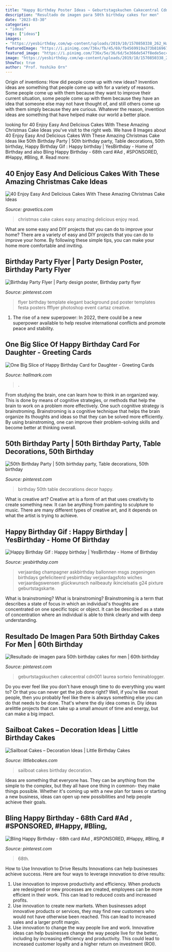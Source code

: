 ```yaml
---
title: "Happy Birthday Poster Ideas ~ Geburtstagskuchen Cakecentral Cdn001 Laurea Sorteio Feminablogger"
description: "Resultado de imagen para 50th birthday cakes for men"
date: "2023-03-30"
categories:
- "ideas"
tags: ["ideas"]
images:
- "https://yesbirthday.com/wp-content/uploads/2019/10/1570850338_262_Happy-Birthday-Gif-Happy-birthday.jpg"
featuredImage: "https://i.pinimg.com/736x/fb/45/69/fb4569919a373b816967af6e469aa74e.jpg"
featured_image: "https://i.pinimg.com/736x/5e/36/6d/5e366de547f8ede5ec4dc4f14556242a--th-birthday-party-birthdays.jpg"
image: "https://yesbirthday.com/wp-content/uploads/2019/10/1570850338_262_Happy-Birthday-Gif-Happy-birthday.jpg"
ShowToc: true
author: "Prof. Yoshiko Orn"
---
```



Origin of inventions: How did people come up with new ideas?
Invention ideas are something that people come up with for a variety of reasons. Some people come up with them because they want to improve their current situation, some people come up with them because they have an idea that someone else may not have thought of, and still others come up with them simply because they are curious. Whatever the reason, invention ideas are something that have helped make our world a better place.

	

		
looking for 40 Enjoy Easy And Delicious Cakes With These Amazing Christmas Cake Ideas you've visit to the right web. We have 8 Images about 40 Enjoy Easy And Delicious Cakes With These Amazing Christmas Cake Ideas like 50th Birthday Party | 50th birthday party, Table decorations, 50th birthday, Happy Birthday Gif : Happy birthday | YesBirthday - Home of Birthday and also Bling Happy Birthday - 68th card #Ad , #SPONSORED, #Happy, #Bling, #. Read more:
		
    
## 40 Enjoy Easy And Delicious Cakes With These Amazing Christmas Cake Ideas

<img loading=lazy src="https://www.gravetics.com/wp-content/uploads/2017/04/Chesterfieldcakes-celebration-christmascakes-Christmas.jpg" onerror="this.onerror=null;this.src='https://tse2.mm.bing.net/th?id=OIP.pqu63QprEQjljw_xh_unIAHaHa&amp;pid=15.1';" alt="40 Enjoy Easy And Delicious Cakes With These Amazing Christmas Cake Ideas">

_Source: gravetics.com_

>christmas cake cakes easy amazing delicious enjoy read. 

	

What are some easy and DIY projects that you can do to improve your home?
There are a variety of easy and DIY projects that you can do to improve your home. By following these simple tips, you can make your home more comfortable and inviting.

    
## Birthday Party Flyer | Party Design Poster, Birthday Party Flyer

<img loading=lazy src="https://i.pinimg.com/736x/d6/04/d5/d604d5f409955f27378f577cbd5a5063.jpg" onerror="this.onerror=null;this.src='https://tse4.mm.bing.net/th?id=OIP.1ECBVI_9aL5R1qAtvemPmgHaK4&amp;pid=15.1';" alt="Birthday Party Flyer | Party design poster, Birthday party flyer">

_Source: pinterest.com_

>flyer birthday template elegant background psd poster templates festa posters ffflyer photoshop event cartaz creative. 

	

1. The rise of a new superpower: In 2022, there could be a new superpower available to help resolve international conflicts and promote peace and stability.

    
## One Big Slice Of Happy Birthday Card For Daughter - Greeting Cards

<img loading=lazy src="https://www.hallmark.com/dw/image/v2/AALB_PRD/on/demandware.static/-/Sites-hallmark-master/default/dw724a51c7/images/finished-goods/One-Big-Slice-of-Happy-Birthday-Card-for-Daughter-root-239LGH1111_PV.1.LGH1111.jpg_Source_Image.jpg" onerror="this.onerror=null;this.src='https://tse3.mm.bing.net/th?id=OIP.MgoaVdXR5yoaqoJsQdIK_wHaKz&amp;pid=15.1';" alt="One Big Slice of Happy Birthday Card for Daughter - Greeting Cards">

_Source: hallmark.com_

>. 

	

From studying the brain, one can learn how to think in an organized way. This is done by means of cognitive strategies, or methods that help the brain to work on a problem more effectively. One such cognitive strategy is brainstroming. Brainstroming is a cognitive technique that helps the brain organize its thoughts and ideas so that they can be solved more efficiently. By using brainstroming, one can improve their problem-solving skills and become better at thinking overall.

    
## 50th Birthday Party | 50th Birthday Party, Table Decorations, 50th Birthday

<img loading=lazy src="https://i.pinimg.com/736x/5e/36/6d/5e366de547f8ede5ec4dc4f14556242a--th-birthday-party-birthdays.jpg" onerror="this.onerror=null;this.src='https://tse2.mm.bing.net/th?id=OIP.IbBYqi5-x-eImkZmO8GcYQHaJ3&amp;pid=15.1';" alt="50th Birthday Party | 50th birthday party, Table decorations, 50th birthday">

_Source: pinterest.com_

>birthday 50th table decorations decor happy. 

	

What is creative art?
Creative art is a form of art that uses creativity to create something new. It can be anything from painting to sculpture to music. There are many different types of creative art, and it depends on what the artist is trying to achieve.

    
## Happy Birthday Gif : Happy Birthday | YesBirthday - Home Of Birthday

<img loading=lazy src="https://yesbirthday.com/wp-content/uploads/2019/10/1570850338_262_Happy-Birthday-Gif-Happy-birthday.jpg" onerror="this.onerror=null;this.src='https://tse4.mm.bing.net/th?id=OIP.-XfzPvtwebG4-_m7qjpr5gHaNK&amp;pid=15.1';" alt="Happy Birthday Gif : Happy birthday | YesBirthday - Home of Birthday">

_Source: yesbirthday.com_

>verjaardag champagner askbirthday ballonnen msgs zegeningen birthdays gefeliciteerd yesbirthday verjaardagsfoto wiches verjaardagswensen glückwunsch nailbeauty ikincielsatis g24 pixture geburtstagskarte. 

	

What is brainstroming?
What is brainstroming? Brainstroming is a term that describes a state of focus in which an individual's thoughts are concentrated on one specific topic or object. It can be described as a state of concentration where an individual is able to think clearly and with deep understanding.

    
## Resultado De Imagen Para 50th Birthday Cakes For Men | 60th Birthday

<img loading=lazy src="https://i.pinimg.com/736x/30/08/f5/3008f52cc352ff2cb7567b9390e5b8df.jpg" onerror="this.onerror=null;this.src='https://tse2.mm.bing.net/th?id=OIP.oEab5h504ypcd1H3sFxCZAHaJ3&amp;pid=15.1';" alt="Resultado de imagen para 50th birthday cakes for men | 60th birthday">

_Source: pinterest.com_

>geburtstagskuchen cakecentral cdn001 laurea sorteio feminablogger. 

	

Do you ever feel like you don't have enough time to do everything you want to? Or that you can never get the job done right? Well, if you're like most people, then you probably feel like there is always something else you can do that needs to be done. That's where the diy idea comes in. Diy ideas arelittle projects that can take up a small amount of time and energy, but can make a big impact.

    
## Sailboat Cakes – Decoration Ideas | Little Birthday Cakes

<img loading=lazy src="http://www.littlebcakes.com/wp-content/uploads/2014/01/Sailboat-Birthday-Cakes.jpg" onerror="this.onerror=null;this.src='https://tse2.mm.bing.net/th?id=OIP.N5UFLvkIVDUgh8TPsIvUSAHaJ4&amp;pid=15.1';" alt="Sailboat Cakes – Decoration Ideas | Little Birthday Cakes">

_Source: littlebcakes.com_

>sailboat cakes birthday decoration. 

	

Ideas are something that everyone has. They can be anything from the simple to the complex, but they all have one thing in common- they make things possible. Whether it's coming up with a new plan for taxes or starting a new business, ideas can open up new possibilities and help people achieve their goals.

    
## Bling Happy Birthday - 68th Card #Ad , #SPONSORED, #Happy, #Bling, #

<img loading=lazy src="https://i.pinimg.com/736x/fb/45/69/fb4569919a373b816967af6e469aa74e.jpg" onerror="this.onerror=null;this.src='https://tse4.mm.bing.net/th?id=OIP.1EpmnbyaMfZxoHRtZ77pfgAAAA&amp;pid=15.1';" alt="Bling Happy Birthday - 68th card #Ad , #SPONSORED, #Happy, #Bling, #">

_Source: pinterest.com_

>68th. 

	

How to Use Innovation to Drive Results
Innovations can help businesses achieve success. Here are four ways to leverage innovation to drive results:
1. Use innovation to improve productivity and efficiency. When products are redesigned or new processes are created, employees can be more efficient in their work. This can lead to reduced costs and increased profits.
2. Use innovation to create new markets. When businesses adopt innovative products or services, they may find new customers who would not have otherwise been reached. This can lead to increased sales and a larger profit margin.
3. Use innovation to change the way people live and work. Innovative ideas can help businesses change the way people live for the better, including by increasing efficiency and productivity. This could lead to increased customer loyalty and a higher return on investment (ROI).


